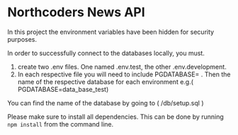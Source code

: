 # Northcoders News API

In this project the environment variables have been hidden for security purposes. 

In order to successfully connect to the databases locally, you must. 

1) create two .env files. One named .env.test, the other .env.development. 
2) In each respective file you will need to include PGDATABASE= . Then the name of the respective database for each environment e.g.( PGDATABASE=data_base_test)

You can find the name of the database by going to ( /db/setup.sql )

Please make sure to install all dependencies. This can be done by running `npm install` from the command line.